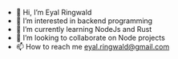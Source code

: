 - 👋 Hi, I’m Eyal Ringwald
- 👀 I’m interested in backend programming
- 🌱 I’m currently learning NodeJs and Rust
- 💞️ I’m looking to collaborate on Node projects
- 📫 How to reach me eyal.ringwald@gmail.com

<!---
eyalring/eyalring is a ✨ special ✨ repository because its `README.md` (this file) appears on your GitHub profile.
You can click the Preview link to take a look at your changes.
--->
